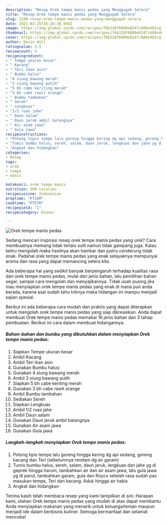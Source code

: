 ```yaml
---
description: "Resep Orek tempe manis pedas yang Menggugah Selera"
title: "Resep Orek tempe manis pedas yang Menggugah Selera"
slug: 1108-resep-orek-tempe-manis-pedas-yang-menggugah-selera
date: 2021-03-25T16:24:30.946Z
image: https://img-global.cpcdn.com/recipes/f6b320f6800e8247/680x482cq70/orek-tempe-manis-pedas-foto-resep-utama.jpg
thumbnail: https://img-global.cpcdn.com/recipes/f6b320f6800e8247/680x482cq70/orek-tempe-manis-pedas-foto-resep-utama.jpg
cover: https://img-global.cpcdn.com/recipes/f6b320f6800e8247/680x482cq70/orek-tempe-manis-pedas-foto-resep-utama.jpg
author: Devin Holt
ratingvalue: 3.5
reviewcount: 4
recipeingredient:
- " Tempe ukuran besar"
- " Kacang"
- " Teri ikan asin"
- " Bumbu halus"
- "4 siung bawang merah"
- "3 siung bawang putih"
- "5 bh cabe keriting merah"
- "3 bh cabe rawit orange"
- " Bumbu tambahan"
- " Sereh"
- " Lengkuas"
- "1/2 ruas jahe"
- " Daun salam"
- " Daun jeruk ambil batangnya"
- " Air asam jawa"
- " Gula jawa"
recipeinstructions:
- "Potong tipis tempe lalu goreng hingga kering dg api sedang, goreng kacang dan Teri (sebelumnya rendam dg air garam)"
- "Tumis bumbu halus, sereh, salam, daun jeruk, lengkuas dan jahe yg di geprek hingga harum, tambahkan air dan air asam jawa, lalu gula jawa yg di parut, tambahkan garam, gula dan Royco setelah rasa sudah pas masukan tempe, Teri dan kacang. Aduk hingga air habis"
- "Angkat dan hidangkan"
categories:
- Resep
tags:
- orek
- tempe
- manis

katakunci: orek tempe manis 
nutrition: 209 calories
recipecuisine: Indonesian
preptime: "PT16M"
cooktime: "PT57M"
recipeyield: "1"
recipecategory: Dinner

---
```



![Orek tempe manis pedas](https://img-global.cpcdn.com/recipes/f6b320f6800e8247/680x482cq70/orek-tempe-manis-pedas-foto-resep-utama.jpg)

Sedang mencari inspirasi resep orek tempe manis pedas yang unik? Cara membuatnya memang tidak terlalu sulit namun tidak gampang juga. Kalau keliru mengolah maka hasilnya akan hambar dan justru cenderung tidak enak. Padahal orek tempe manis pedas yang enak selayaknya mempunyai aroma dan rasa yang dapat memancing selera kita.

Ada beberapa hal yang sedikit banyak berpengaruh terhadap kualitas rasa dari orek tempe manis pedas, mulai dari jenis bahan, lalu pemilihan bahan segar, sampai cara mengolah dan menyajikannya. Tidak usah pusing jika mau menyiapkan orek tempe manis pedas yang enak di mana pun anda berada, karena asal sudah tahu triknya maka hidangan ini mampu menjadi sajian spesial.




Berikut ini ada beberapa cara mudah dan praktis yang dapat diterapkan untuk mengolah orek tempe manis pedas yang siap dikreasikan. Anda dapat membuat Orek tempe manis pedas memakai 16 jenis bahan dan 3 tahap pembuatan. Berikut ini cara dalam membuat hidangannya.

<!--inarticleads1-->

##### Bahan-bahan dan bumbu yang dibutuhkan dalam menyiapkan Orek tempe manis pedas:

1. Siapkan  Tempe ukuran besar
1. Ambil  Kacang
1. Ambil  Teri ikan asin
1. Gunakan  Bumbu halus:
1. Gunakan 4 siung bawang merah
1. Ambil 3 siung bawang putih
1. Siapkan 5 bh cabe keriting merah
1. Gunakan 3 bh cabe rawit orange
1. Ambil  Bumbu tambahan
1. Sediakan  Sereh
1. Siapkan  Lengkuas
1. Ambil 1/2 ruas jahe
1. Ambil  Daun salam
1. Gunakan  Daun jeruk ambil batangnya
1. Gunakan  Air asam jawa
1. Gunakan  Gula jawa




<!--inarticleads2-->

##### Langkah-langkah menyiapkan Orek tempe manis pedas:

1. Potong tipis tempe lalu goreng hingga kering dg api sedang, goreng kacang dan Teri (sebelumnya rendam dg air garam)
1. Tumis bumbu halus, sereh, salam, daun jeruk, lengkuas dan jahe yg di geprek hingga harum, tambahkan air dan air asam jawa, lalu gula jawa yg di parut, tambahkan garam, gula dan Royco setelah rasa sudah pas masukan tempe, Teri dan kacang. Aduk hingga air habis
1. Angkat dan hidangkan




Terima kasih telah membaca resep yang kami tampilkan di sini. Harapan kami, olahan Orek tempe manis pedas yang mudah di atas dapat membantu Anda menyiapkan makanan yang menarik untuk keluarga/teman maupun menjadi ide dalam berbisnis kuliner. Semoga bermanfaat dan selamat mencoba!
